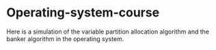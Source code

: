 # Operating-system-course
Here is a simulation of the variable partition allocation algorithm and the banker algorithm in the operating system.
